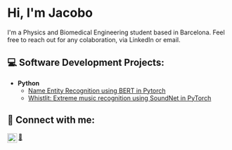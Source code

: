 <h1>Hi, I'm Jacobo</h1>

I'm a Physics and Biomedical Engineering student based in Barcelona. Feel free to reach out for any colaboration, via LinkedIn or email.

<h2>💻 Software Development Projects:</h2>

- <b>Python</b>
  - [Name Entity Recognition using BERT in Pytorch](https://github.com/jacoboromerodiaz/NER_BERT_pytorch)
  - [Whistlit: Extreme music recognition using SoundNet in PyTorch](https://github.com/jacoboromerodiaz/whistlit-song-recognition)


<h2> 💬 Connect with me:</h2>

[<img align="left" alt="JacoboRomero | LinkedIn" width="22px" src="https://cdn.jsdelivr.net/npm/simple-icons@v3/icons/linkedin.svg" />][linkedin]

[linkedin]: www.linkedin.com/in/jacobo-romero-diaz 
[:email:](mailto:jromerdi7@alumnes.ub.edu)
